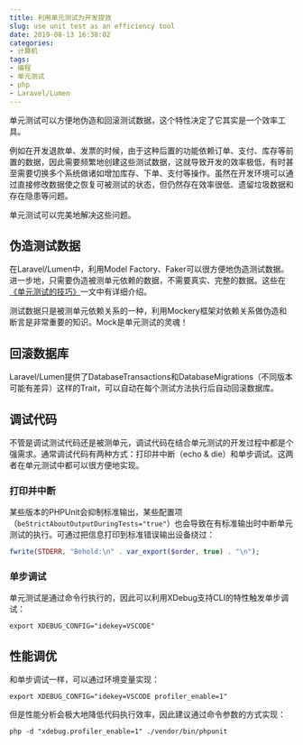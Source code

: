```yaml
---
title: 利用单元测试为开发提效
slug: use unit test as an efficiency tool
date: 2019-08-13 16:38:02
categories:
- 计算机
tags:
- 编程
- 单元测试
- php
- Laravel/Lumen
---
```


单元测试可以方便地伪造和回滚测试数据，这个特性决定了它其实是一个效率工具。

例如在开发退款单、发票的时候，由于这种后置的功能依赖订单、支付、库存等前置的数据，因此需要频繁地创建这些测试数据，这就导致开发的效率极低，有时甚至需要切换多个系统做诸如增加库存、下单、支付等操作。虽然在开发环境可以通过直接修改数据使之恢复可被测试的状态，但仍然存在效率很低、遗留垃圾数据和存在隐患等问题。

单元测试可以完美地解决这些问题。

<!--more-->

## 伪造测试数据

在Laravel/Lumen中，利用Model Factory、Faker可以很方便地伪造测试数据。进一步地，只需要伪造被测单元依赖的数据，不需要真实、完整的数据。这些在[《单元测试的技巧》](/phpunit-tips)一文中有详细介绍。

测试数据只是被测单元依赖关系的一种，利用Mockery框架对依赖关系做伪造和断言是非常重要的知识。Mock是单元测试的灵魂！

## 回滚数据库

Laravel/Lumen提供了DatabaseTransactions和DatabaseMigrations（不同版本可能有差异）这样的Trait，可以自动在每个测试方法执行后自动回滚数据库。

## 调试代码

不管是调试测试代码还是被测单元，调试代码在结合单元测试的开发过程中都是个强需求。通常调试代码有两种方式：打印并中断（echo & die）和单步调试。这两者在单元测试中都可以很方便地实现。

### 打印并中断

某些版本的PHPUnit会抑制标准输出，某些配置项（`beStrictAboutOutputDuringTests="true"`）也会导致在有标准输出时中断单元测试的执行。可通过把信息打印到标准错误输出设备绕过：

```php
fwrite(STDERR, "Behold:\n" . var_export($order, true) . "\n");
```

### 单步调试

单元测试是通过命令行执行的，因此可以利用XDebug支持CLI的特性触发单步调试：

```shell
export XDEBUG_CONFIG="idekey=VSCODE"
```

## 性能调优

和单步调试一样，可以通过环境变量实现：

```shell
export XDEBUG_CONFIG="idekey=VSCODE profiler_enable=1"
```

但是性能分析会极大地降低代码执行效率，因此建议通过命令参数的方式实现：

```shell
php -d "xdebug.profiler_enable=1" ./vendor/bin/phpunit
```

